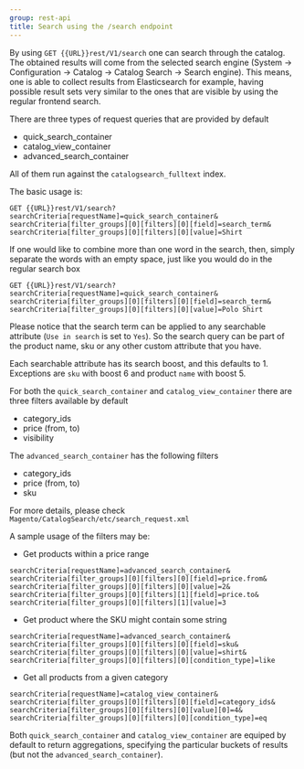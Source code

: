 ```yaml
---
group: rest-api
title: Search using the /search endpoint
---
```


By using `GET {{URL}}rest/V1/search` one can search through the catalog. The obtained results will come from the selected search engine (System -> Configuration -> Catalog -> Catalog Search -> Search engine).
This means, one is able to collect results from Elasticsearch for example, having possible result sets very similar to the ones that are visible by using the regular frontend search.

There are three types of request queries that are provided by default
* quick_search_container
* catalog_view_container
* advanced_search_container


All of them run against the `catalogsearch_fulltext` index.

The basic usage is:

```
GET {{URL}}rest/V1/search?searchCriteria[requestName]=quick_search_container&
searchCriteria[filter_groups][0][filters][0][field]=search_term&
searchCriteria[filter_groups][0][filters][0][value]=Shirt
```

If one would like to combine more than one word in the search, then, simply separate the words with an empty space, just like you would do in the regular search box

```
GET {{URL}}rest/V1/search?searchCriteria[requestName]=quick_search_container&
searchCriteria[filter_groups][0][filters][0][field]=search_term&
searchCriteria[filter_groups][0][filters][0][value]=Polo Shirt
```

Please notice that the search term can be applied to any searchable attribute (`Use in search` is set to `Yes`). So the search query can be part of the product name, sku or any other custom attribute that you have.

Each searchable attribute has its search boost, and this defaults to 1.
Exceptions are `sku` with boost 6 and product `name` with boost 5.

For both the `quick_search_container` and `catalog_view_container` there are three filters available by default
* category_ids
* price (from, to)
* visibility

The `advanced_search_container` has the following filters
* category_ids
* price (from, to)
* sku

For more details, please check `Magento/CatalogSearch/etc/search_request.xml`

A sample usage of the filters may be:

* Get products within a price range

```
searchCriteria[requestName]=advanced_search_container&
searchCriteria[filter_groups][0][filters][0][field]=price.from&
searchCriteria[filter_groups][0][filters][0][value]=2&
searchCriteria[filter_groups][0][filters][1][field]=price.to&
searchCriteria[filter_groups][0][filters][1][value]=3
```

* Get product where the SKU might contain some string

```
searchCriteria[requestName]=advanced_search_container&
searchCriteria[filter_groups][0][filters][0][field]=sku&
searchCriteria[filter_groups][0][filters][0][value]=shirt&
searchCriteria[filter_groups][0][filters][0][condition_type]=like
```

* Get all products from a given category

```
searchCriteria[requestName]=catalog_view_container&
searchCriteria[filter_groups][0][filters][0][field]=category_ids&
searchCriteria[filter_groups][0][filters][0][value][0]=4&
searchCriteria[filter_groups][0][filters][0][condition_type]=eq
```

Both `quick_search_container` and `catalog_view_container` are equiped by default to return aggregations, specifying the particular buckets of results (but not the `advanced_search_container`).